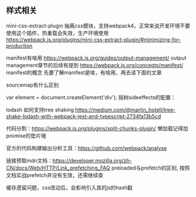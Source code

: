 ## 样式相关
mini-css-extract-plugin  抽离css模块，支持webpack4，正常来说开发环境不要使用这个插件，热重载会失效，生产环境使用  https://webpack.js.org/plugins/mini-css-extract-plugin/#minimizing-for-production



manifest有啥用
https://webpack.js.org/guides/output-management/  output management章节的后续有提到
https://webpack.js.org/concepts/manifest/  manifest的概念
先要了解manifest是啥，有啥用，再去读下面的文章


sourcemap有什么区别


  var element = document.createElement('div');
摇树sideeffects的配置：

lodash 如何支持tree shaking  https://medium.com/@martin_hotell/tree-shake-lodash-with-webpack-jest-and-typescript-2734fa13b5cd


代码分割：https://webpack.js.org/plugins/split-chunks-plugin/
懒加载记得加promise的垫片哦

官方的代码构建输出分析工具：https://github.com/webpack/analyse



链接预取mdn文档：https://developer.mozilla.org/zh-CN/docs/Web/HTTP/Link_prefetching_FAQ
preloaded与prefetch的区别, 按照文档实战prefetch并没有生效，还需继续查


缓存遗留问题，css改动后，会影响引入其的js的hash戳
